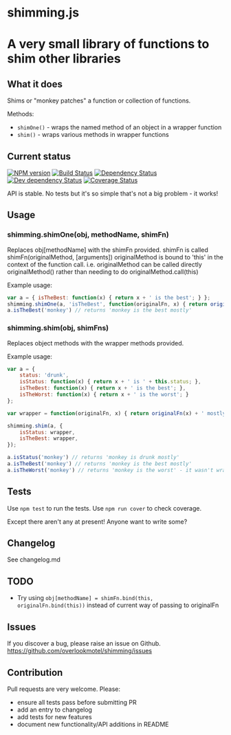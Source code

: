 # shimming.js

# A very small library of functions to shim other libraries

## What it does

Shims or "monkey patches" a function or collection of functions.

Methods:

* `shimOne()` - wraps the named method of an object in a wrapper function
* `shim()` - wraps various methods in wrapper functions

## Current status

[![NPM version](https://img.shields.io/npm/v/shimming.svg)](https://www.npmjs.com/package/shimming)
[![Build Status](https://img.shields.io/travis/overlookmotel/shimming/master.svg)](http://travis-ci.org/overlookmotel/shimming)
[![Dependency Status](https://img.shields.io/david/overlookmotel/shimming.svg)](https://david-dm.org/overlookmotel/shimming)
[![Dev dependency Status](https://img.shields.io/david/dev/overlookmotel/shimming.svg)](https://david-dm.org/overlookmotel/shimming)
[![Coverage Status](https://img.shields.io/coveralls/overlookmotel/shimming/master.svg)](https://coveralls.io/r/overlookmotel/shimming)

API is stable.
No tests but it's so simple that's not a big problem - it works!

## Usage

### shimming.shimOne(obj, methodName, shimFn)

Replaces obj[methodName] with the shimFn provided.
shimFn is called shimFn(originalMethod, [arguments])
originalMethod is bound to 'this' in the context of the function call. i.e. originalMethod can be called directly originalMethod() rather than needing to do originalMethod.call(this)

Example usage:

```js
var a = { isTheBest: function(x) { return x + ' is the best'; } };
shimming.shimOne(a, 'isTheBest', function(originalFn, x) { return originalFn(x) + ' mostly'; });
a.isTheBest('monkey') // returns 'monkey is the best mostly'
```

### shimming.shim(obj, shimFns)

Replaces object methods with the wrapper methods provided.

Example usage:

```js
var a = {
	status: 'drunk',
	isStatus: function(x) { return x + ' is ' + this.status; },
	isTheBest: function(x) { return x + ' is the best'; },
	isTheWorst: function(x) { return x + ' is the worst'; }
};

var wrapper = function(originalFn, x) { return originalFn(x) + ' mostly'; };

shimming.shim(a, {
	isStatus: wrapper,
	isTheBest: wrapper,
});

a.isStatus('monkey') // returns 'monkey is drunk mostly'
a.isTheBest('monkey') // returns 'monkey is the best mostly'
a.isTheWorst('monkey') // returns 'monkey is the worst' - it wasn't wrapped
```

## Tests

Use `npm test` to run the tests. Use `npm run cover` to check coverage.

Except there aren't any at present! Anyone want to write some?

## Changelog

See changelog.md

## TODO

* Try using `obj[methodName] = shimFn.bind(this, originalFn.bind(this))` instead of current way of passing to originalFn

## Issues

If you discover a bug, please raise an issue on Github. https://github.com/overlookmotel/shimming/issues

## Contribution

Pull requests are very welcome. Please:

* ensure all tests pass before submitting PR
* add an entry to changelog
* add tests for new features
* document new functionality/API additions in README
